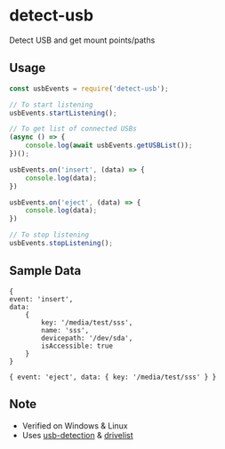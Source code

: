# detect-usb
Detect USB and get mount points/paths

## Usage

```javascript
const usbEvents = require('detect-usb');

// To start listening
usbEvents.startListening();

// To get list of connected USBs
(async () => {
    console.log(await usbEvents.getUSBList());
})();

usbEvents.on('insert', (data) => {
    console.log(data);
})

usbEvents.on('eject', (data) => {
    console.log(data);
})

// To stop listening
usbEvents.stopListening();
```

## Sample Data

```json5
{ 
event: 'insert',
data:
    { 
        key: '/media/test/sss',
        name: 'sss',
        devicepath: '/dev/sda',
        isAccessible: true 
    } 
}

{ event: 'eject', data: { key: '/media/test/sss' } }
```

## Note

* Verified on Windows & Linux
* Uses [usb-detection](https://www.npmjs.com/package/usb-detection) & [drivelist](https://www.npmjs.com/package/drivelist)
